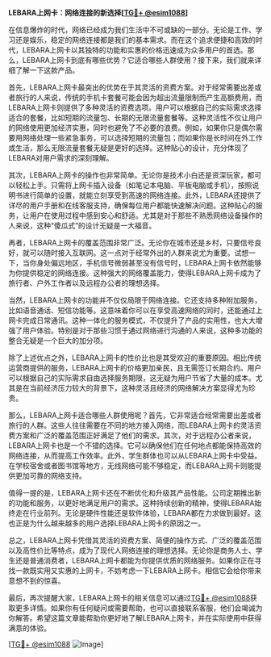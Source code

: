 **LEBARA上网卡：网络连接的新选择[[TG💪+ @esim1088](https://t.me/s/esim1088)]**

在信息爆炸的时代，网络已经成为我们生活中不可或缺的一部分。无论是工作、学习还是娱乐，稳定的网络连接都是我们的基本需求。而在这个追求便捷和高效的时代，LEBARA上网卡以其独特的功能和实惠的价格迅速成为众多用户的首选。那么，LEBARA上网卡到底有哪些优势？它适合哪些人群使用？接下来，我们就来详细了解一下这款产品。

首先，LEBARA上网卡最突出的优势在于其灵活的资费方案。对于经常需要出差或者旅行的人来说，传统的手机卡套餐可能会因为超出流量限制而产生高额费用，而LEBARA上网卡则提供了多种灵活的资费选项。用户可以根据自己的实际需求选择适合的套餐，比如短期的流量包、长期的无限流量套餐等。这种灵活性不仅让用户的网络使用更加经济实惠，同时也避免了不必要的浪费。例如，如果你只是偶尔需要用网络处理一些紧急事务，可以选择短期的流量包；而如果你是长时间在外工作或生活，那么无限流量套餐无疑是更好的选择。这种贴心的设计，充分体现了LEBARA对用户需求的深刻理解。

其次，LEBARA上网卡的操作也非常简单。无论你是技术小白还是资深玩家，都可以轻松上手。只需将上网卡插入设备（如笔记本电脑、平板电脑或手机），按照说明书进行简单的设置，就能立刻享受到高速的网络连接。此外，LEBARA还提供了详尽的用户手册和在线客服支持，确保每位用户都能快速解决问题。这种贴心的服务，让用户在使用过程中感到安心和舒适。尤其是对于那些不熟悉网络设备操作的人来说，这种“傻瓜式”的设计无疑是一大福音。

再者，LEBARA上网卡的覆盖范围非常广泛。无论你在城市还是乡村，只要信号良好，就可以随时接入互联网。这一点对于经常外出的人群来说尤为重要。试想一下，当你身处偏远地区，手机信号微弱甚至没有信号时，LEBARA上网卡依然能够为你提供稳定的网络连接。这种强大的网络覆盖能力，使得LEBARA上网卡成为了旅行者、户外工作者以及远程办公者的理想选择。

当然，LEBARA上网卡的功能并不仅仅局限于网络连接。它还支持多种附加服务，比如语音通话、短信功能等。这意味着你可以在享受高速网络的同时，还能通过上网卡完成日常通讯。这种一体化的服务模式，不仅提升了产品的实用性，也大大增强了用户体验。特别是对于那些习惯于通过网络进行沟通的人来说，这种多功能的整合无疑是一个巨大的加分项。

除了上述优点之外，LEBARA上网卡的性价比也是其受欢迎的重要原因。相比传统运营商提供的服务，LEBARA上网卡的价格更加亲民，且无需签订长期合约。用户可以根据自己的实际需求自由选择服务期限，这无疑为用户节省了大量的成本。尤其是在当前经济压力较大的背景下，这种灵活且经济的网络解决方案显得尤为珍贵。

那么，LEBARA上网卡适合哪些人群使用呢？首先，它非常适合经常需要出差或者旅行的人群。这些人往往需要在不同的地方接入网络，而LEBARA上网卡的灵活资费方案和广泛的覆盖范围正好满足了他们的需求。其次，对于远程办公者来说，LEBARA上网卡也是一个不错的选择。它可以确保他们在任何地点都能保持高效的网络连接，从而提高工作效率。此外，学生群体也可以从LEBARA上网卡中受益。在学校宿舍或者图书馆等地方，无线网络可能不够稳定，而LEBARA上网卡则能提供更加可靠的网络支持。

值得一提的是，LEBARA上网卡还在不断优化和升级其产品性能。公司定期推出新的功能和服务，以更好地满足用户的需求。这种持续创新的精神，使得LEBARA始终走在行业前列。无论是硬件性能还是软件体验，LEBARA都在力求做到最好。这也正是为什么越来越多的用户选择LEBARA上网卡的原因之一。

总之，LEBARA上网卡凭借其灵活的资费方案、简便的操作方式、广泛的覆盖范围以及高性价比等特点，成为了现代人网络连接的理想选择。无论你是商务人士、学生还是普通消费者，LEBARA上网卡都能为你提供优质的网络服务。如果你正在寻找一款既实用又实惠的上网卡，不妨考虑一下LEBARA上网卡。相信它会给你带来意想不到的惊喜。

最后，再次提醒大家，LEBARA上网卡的相关信息可以通过[TG💪+ @esim1088](https://t.me/s/esim1088)获取更多详情。如果你有任何疑问或需要帮助，也可以直接联系客服，他们会竭诚为你解答。希望这篇文章能帮助你更好地了解LEBARA上网卡，并在实际使用中获得满意的体验。

[[TG💪+ @esim1088](https://t.me/s/esim1088) ![Image](https://i.postimg.cc/4NQfJmqS/Snipaste-2025-05-13-00-14-12.png)]